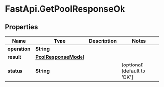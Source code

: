 # FastApi.GetPoolResponseOk

## Properties

Name | Type | Description | Notes
------------ | ------------- | ------------- | -------------
**operation** | **String** |  | 
**result** | [**PoolResponseModel**](PoolResponseModel.md) |  | 
**status** | **String** |  | [optional] [default to &#39;OK&#39;]


